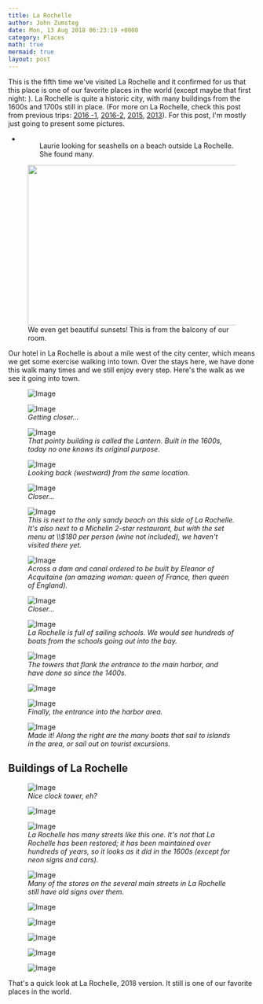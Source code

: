 ```yaml
---
title: La Rochelle
author: John Zumsteg
date: Mon, 13 Aug 2018 06:23:19 +0000
category: Places
math: true
mermaid: true
layout: post
---
```

<!-- wp:paragraph -->
<p>This is the fifth time we've visited La Rochelle and it confirmed for us that this place is one of our favorite places in the world (except maybe that first night: ). La Rochelle is quite a historic city, with many buildings from the 1600s and 1700s still in place. (For more on La Rochelle, check this post from previous trips: <a href="http://zumsteg.us/?p=3602">2016 -1</a>, <a href="http://zumsteg.us/?p=3643">2016-2</a>, <a href="http://zumsteg.us/?p=2542">2015</a>, <a href="http://zumsteg.us/?p=769">2013</a>). For this post, I'm mostly just going to present some pictures.</p>
<!-- /wp:paragraph -->

<!-- wp:gallery -->
<ul class="wp-block-gallery columns-1 is-cropped">
<li class="blocks-gallery-item">
<figure><img class="wp-image-5208" src="http:/assets/images/2018/08/DSC05717.jpg" alt="" data-id="5208" data-link="http://zumsteg.us/?attachment_id=5208" />
<figcaption>Laurie looking for seashells on a beach outside La Rochelle. She found many.</figcaption>
</figure>
</li>
</ul>
<!-- /wp:gallery -->

<!-- wp:image {"id":5210,"width":580,"height":326} -->
<figure class="wp-block-image is-resized"><img class="wp-image-5210" src="http:/assets/images/2018/08/DSC07330.jpg" alt="" width="580" height="326" />
<figcaption>We even get beautiful sunsets! This is from the balcony of our room.</figcaption>
</figure>
<!-- /wp:image -->

<!-- wp:paragraph -->
<p>Our hotel in La Rochelle is about a mile west of the city center, which means we get some exercise walking into town. Over the stays here, we have done this walk many times and we still enjoy every step. Here's the walk as we see it going into town.</p>
<p><figure>
	<img src="{{"/assets/images/2018/08/DSC07337.jpg" | prepend: site.baseurl | prepend: site.url }}" alt="Image" />
	<figcaption></figcaption>
</figure>

</p>
<figure>
	<img src="{{"/assets/images/2018/08/DSC07339.jpg" | prepend: site.baseurl | prepend: site.url }}" alt="Image" />
	<figcaption><em>Getting closer...</em></figcaption>
</figure>


<figure>
	<img src="{{"/assets/images/2018/08/DSC07335.jpg" | prepend: site.baseurl | prepend: site.url }}" alt="Image" />
	<figcaption><em>That pointy building is called the Lantern. Built in the 1600s, today no one knows its original purpose.</em></figcaption>
</figure>


<figure>
	<img src="{{"/assets/images/2018/08/DSC07341.jpg" | prepend: site.baseurl | prepend: site.url }}" alt="Image" />
	<figcaption><em>Looking back (westward) from the same location.</em></figcaption>
</figure>


<figure>
	<img src="{{"/assets/images/2018/08/DSC07342.jpg" | prepend: site.baseurl | prepend: site.url }}" alt="Image" />
	<figcaption><em>Closer...</em></figcaption>
</figure>


<figure>
	<img src="{{"/assets/images/2018/08/DSC07343.jpg" | prepend: site.baseurl | prepend: site.url }}" alt="Image" />
	<figcaption><em>This is next to the only sandy beach on this side of La Rochelle. It's also next to a Michelin 2-star restaurant, but with the set menu at \\$180 per person (wine not included), we haven't visited there yet.</em></figcaption>
</figure>


<figure>
	<img src="{{"/assets/images/2018/08/DSC07345.jpg" | prepend: site.baseurl | prepend: site.url }}" alt="Image" />
	<figcaption><em>Across a dam and canal ordered to be built by Eleanor of Acquitaine (an amazing woman: queen of France, then queen of England).</em></figcaption>
</figure>


<figure>
	<img src="{{"/assets/images/2018/08/DSC07346.jpg" | prepend: site.baseurl | prepend: site.url }}" alt="Image" />
	<figcaption><em>Closer...</em></figcaption>
</figure>


<figure>
	<img src="{{"/assets/images/2018/08/DSC07348.jpg" | prepend: site.baseurl | prepend: site.url }}" alt="Image" />
	<figcaption><em>La Rochelle is full of sailing schools. We would see hundreds of boats from the schools going out into the bay.</em></figcaption>
</figure>


<figure>
	<img src="{{"/assets/images/2018/08/DSC07349.jpg" | prepend: site.baseurl | prepend: site.url }}" alt="Image" />
	<figcaption><em>The towers that flank the entrance to the main harbor, and have done so since the 1400s.</em></figcaption>
</figure>


<p><figure>
	<img src="{{"/assets/images/2018/08/DSC07350.jpg" | prepend: site.baseurl | prepend: site.url }}" alt="Image" />
	<figcaption></figcaption>
</figure>

</p>
<figure>
	<img src="{{"/assets/images/2018/08/DSC07351.jpg" | prepend: site.baseurl | prepend: site.url }}" alt="Image" />
	<figcaption><em>Finally, the entrance into the harbor area.</em></figcaption>
</figure>


<figure>
	<img src="{{"/assets/images/2018/08/DSC07353.jpg" | prepend: site.baseurl | prepend: site.url }}" alt="Image" />
	<figcaption><em>Made it! Along the right are the many boats that sail to islands in the area, or sail out on tourist excursions.</em></figcaption>
</figure>


<h2>Buildings of La Rochelle</h2>
<figure>
	<img src="{{"/assets/images/2018/08/DSC07355.jpg" | prepend: site.baseurl | prepend: site.url }}" alt="Image" />
	<figcaption><em>Nice clock tower, eh?</em></figcaption>
</figure>


<p><figure>
	<img src="{{"/assets/images/2018/08/DSC07386.jpg" | prepend: site.baseurl | prepend: site.url }}" alt="Image" />
	<figcaption></figcaption>
</figure>

</p>
<figure>
	<img src="{{"/assets/images/2018/08/DSC07363.jpg" | prepend: site.baseurl | prepend: site.url }}" alt="Image" />
	<figcaption><em>La Rochelle has many streets like this one. It's not that La Rochelle has been restored; it has been maintained over hundreds of years, so it looks as it did in the 1600s (except for neon signs and cars).</em></figcaption>
</figure>


<figure>
	<img src="{{"/assets/images/2018/08/DSC07372.jpg" | prepend: site.baseurl | prepend: site.url }}" alt="Image" />
	<figcaption><em>Many of the stores on the several main streets in La Rochelle still have old signs over them.</em></figcaption>
</figure>


<p><figure>
	<img src="{{"/assets/images/2018/08/DSC07382.jpg" | prepend: site.baseurl | prepend: site.url }}" alt="Image" />
	<figcaption></figcaption>
</figure>

<figure>
	<img src="{{"/assets/images/2018/08/DSC07373.jpg" | prepend: site.baseurl | prepend: site.url }}" alt="Image" />
	<figcaption></figcaption>
</figure>

<figure>
	<img src="{{"/assets/images/2018/08/DSC07380.jpg" | prepend: site.baseurl | prepend: site.url }}" alt="Image" />
	<figcaption></figcaption>
</figure>

</p>
<p><figure>
	<img src="{{"/assets/images/2018/08/DSC07365.jpg" | prepend: site.baseurl | prepend: site.url }}" alt="Image" />
	<figcaption></figcaption>
</figure>

<figure>
	<img src="{{"/assets/images/2018/08/DSC07398.jpg" | prepend: site.baseurl | prepend: site.url }}" alt="Image" />
	<figcaption></figcaption>
</figure>

</p>
<p>That's a quick look at La Rochelle, 2018 version. It still is one of our favorite places in the world.</p>

